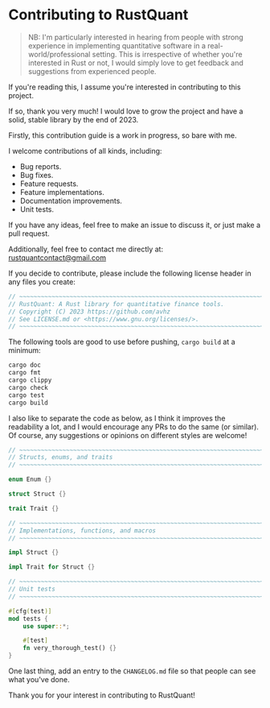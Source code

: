 # Contributing to RustQuant

> NB: I'm particularly interested in hearing from people with strong experience in implementing quantitative software in a real-world/professional setting. This is irrespective of whether you're interested in Rust or not, I would simply love to get feedback and suggestions from experienced people.

If you're reading this, I assume you're interested in contributing to this project.

If so, thank you very much! I would love to grow the project and have a solid, stable library by the end of 2023.

Firstly, this contribution guide is a work in progress, so bare with me.

I welcome contributions of all kinds, including:

* Bug reports.
* Bug fixes.
* Feature requests.
* Feature implementations.
* Documentation improvements.
* Unit tests.

If you have any ideas, feel free to make an issue to discuss it, or just make a pull request.

Additionally, feel free to contact me directly at: <rustquantcontact@gmail.com>

If you decide to contribute, please include the following license header in any files you create:

```rust
// ~~~~~~~~~~~~~~~~~~~~~~~~~~~~~~~~~~~~~~~~~~~~~~~~~~~~~~~~~~~~~~~~~~~~~~~~~~~~
// RustQuant: A Rust library for quantitative finance tools.
// Copyright (C) 2023 https://github.com/avhz
// See LICENSE.md or <https://www.gnu.org/licenses/>.
// ~~~~~~~~~~~~~~~~~~~~~~~~~~~~~~~~~~~~~~~~~~~~~~~~~~~~~~~~~~~~~~~~~~~~~~~~~~~~
```

The following tools are good to use before pushing, `cargo build` at a minimum:

```bash
cargo doc
cargo fmt
cargo clippy
cargo check
cargo test
cargo build
```

I also like to separate the code as below, as I think it improves the readability a lot, and I would encourage any PRs to do the same (or similar). Of course, any suggestions or opinions on different styles are welcome!

```rust
// ~~~~~~~~~~~~~~~~~~~~~~~~~~~~~~~~~~~~~~~~~~~~~~~~~~~~~~~~~~~~~~~~~~~~~~~~~~~~
// Structs, enums, and traits
// ~~~~~~~~~~~~~~~~~~~~~~~~~~~~~~~~~~~~~~~~~~~~~~~~~~~~~~~~~~~~~~~~~~~~~~~~~~~~

enum Enum {}

struct Struct {}

trait Trait {}

// ~~~~~~~~~~~~~~~~~~~~~~~~~~~~~~~~~~~~~~~~~~~~~~~~~~~~~~~~~~~~~~~~~~~~~~~~~~~~
// Implementations, functions, and macros
// ~~~~~~~~~~~~~~~~~~~~~~~~~~~~~~~~~~~~~~~~~~~~~~~~~~~~~~~~~~~~~~~~~~~~~~~~~~~~

impl Struct {}

impl Trait for Struct {}

// ~~~~~~~~~~~~~~~~~~~~~~~~~~~~~~~~~~~~~~~~~~~~~~~~~~~~~~~~~~~~~~~~~~~~~~~~~~~~
// Unit tests
// ~~~~~~~~~~~~~~~~~~~~~~~~~~~~~~~~~~~~~~~~~~~~~~~~~~~~~~~~~~~~~~~~~~~~~~~~~~~~

#[cfg(test)]
mod tests {
    use super::*;

    #[test]
    fn very_thorough_test() {}
}
```

One last thing, add an entry to the `CHANGELOG.md` file so that people can see what you've done.

Thank you for your interest in contributing to RustQuant!
